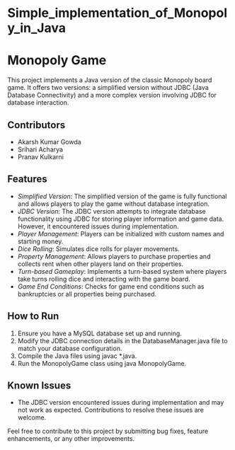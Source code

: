 # Simple_implementation_of_Monopoly_in_Java
# Monopoly Game

This project implements a Java version of the classic Monopoly board game. It offers two versions: a simplified version without JDBC (Java Database Connectivity) and a more complex version involving JDBC for database interaction. 

## Contributors

- Akarsh Kumar Gowda
- Srihari Acharya
- Pranav Kulkarni

## Features

- *Simplified Version*: The simplified version of the game is fully functional and allows players to play the game without database integration.
- *JDBC Version*: The JDBC version attempts to integrate database functionality using JDBC for storing player information and game data. However, it encountered issues during implementation.
- *Player Management*: Players can be initialized with custom names and starting money.
- *Dice Rolling*: Simulates dice rolls for player movements.
- *Property Management*: Allows players to purchase properties and collects rent when other players land on their properties.
- *Turn-based Gameplay*: Implements a turn-based system where players take turns rolling dice and interacting with the game board.
- *Game End Conditions*: Checks for game end conditions such as bankruptcies or all properties being purchased.

## How to Run

1. Ensure you have a MySQL database set up and running.
2. Modify the JDBC connection details in the DatabaseManager.java file to match your database configuration.
3. Compile the Java files using javac *.java.
4. Run the MonopolyGame class using java MonopolyGame.

## Known Issues

- The JDBC version encountered issues during implementation and may not work as expected. Contributions to resolve these issues are welcome.

Feel free to contribute to this project by submitting bug fixes, feature enhancements, or any other improvements.
